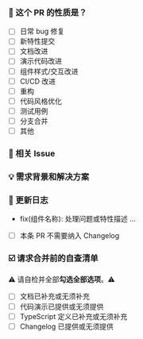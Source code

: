 <!--
首先，感谢你的贡献！😄
请阅读并遵循 [TDesign 贡献指南](https://github.com/Tencent/tdesign/blob/main/docs/contributing.md)，填写以下 pull request 的信息。
PR 在维护者审核通过后会合并，谢谢！
-->

### 🤔 这个 PR 的性质是？

- [ ] 日常 bug 修复
- [ ] 新特性提交
- [ ] 文档改进
- [ ] 演示代码改进
- [ ] 组件样式/交互改进
- [ ] CI/CD 改进
- [ ] 重构
- [ ] 代码风格优化
- [ ] 测试用例
- [ ] 分支合并
- [ ] 其他

### 🔗 相关 Issue

<!--
1. 描述相关需求的来源，如相关的 issue 讨论链接。
-->

### 💡 需求背景和解决方案

<!--
1. 要解决的具体问题。
2. 列出最终的 API 实现和用法。
3. 涉及UI/交互变动需要有截图或 GIF。
-->

### 📝 更新日志

<!--
从用户角度描述具体变化，以及可能的 breaking change 和其他风险。
-->

- fix(组件名称): 处理问题或特性描述 ...

- [ ] 本条 PR 不需要纳入 Changelog

### ☑️ 请求合并前的自查清单

⚠️ 请自检并全部**勾选全部选项**。⚠️

- [ ] 文档已补充或无须补充
- [ ] 代码演示已提供或无须提供
- [ ] TypeScript 定义已补充或无须补充
- [ ] Changelog 已提供或无须提供
